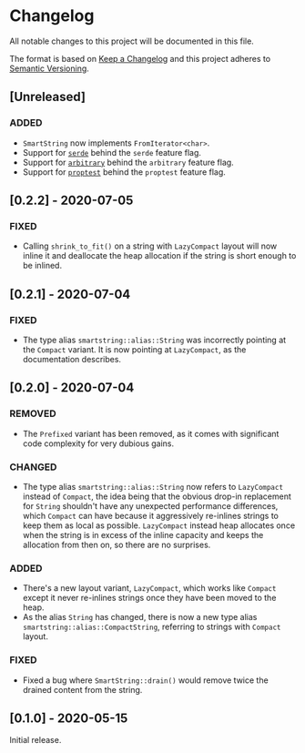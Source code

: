 # Changelog

All notable changes to this project will be documented in this file.

The format is based on [Keep a Changelog](http://keepachangelog.com/en/1.0.0/) and this project
adheres to [Semantic Versioning](http://semver.org/spec/v2.0.0.html).

## [Unreleased]

### ADDED

-   `SmartString` now implements `FromIterator<char>`.
-   Support for [`serde`](https://serde.rs/) behind the `serde` feature flag.
-   Support for [`arbitrary`](https://crates.io/crates/arbitrary) behind the `arbitrary` feature
    flag.
-   Support for [`proptest`](https://crates.io/crates/proptest) behind the `proptest` feature flag.

## [0.2.2] - 2020-07-05

### FIXED

-   Calling `shrink_to_fit()` on a string with `LazyCompact` layout will now inline it and
    deallocate the heap allocation if the string is short enough to be inlined.

## [0.2.1] - 2020-07-04

### FIXED

-   The type alias `smartstring::alias::String` was incorrectly pointing at the `Compact` variant.
    It is now pointing at `LazyCompact`, as the documentation describes.

## [0.2.0] - 2020-07-04

### REMOVED

-   The `Prefixed` variant has been removed, as it comes with significant code complexity for very
    dubious gains.

### CHANGED

-   The type alias `smartstring::alias::String` now refers to `LazyCompact` instead of `Compact`,
    the idea being that the obvious drop-in replacement for `String` shouldn't have any unexpected
    performance differences, which `Compact` can have because it aggressively re-inlines strings to
    keep them as local as possible. `LazyCompact` instead heap allocates once when the string is in
    excess of the inline capacity and keeps the allocation from then on, so there are no surprises.

### ADDED

-   There's a new layout variant, `LazyCompact`, which works like `Compact` except it never
    re-inlines strings once they have been moved to the heap.
-   As the alias `String` has changed, there is now a new type alias
    `smartstring::alias::CompactString`, referring to strings with `Compact` layout.

### FIXED

-   Fixed a bug where `SmartString::drain()` would remove twice the drained content from the string.

## [0.1.0] - 2020-05-15

Initial release.
